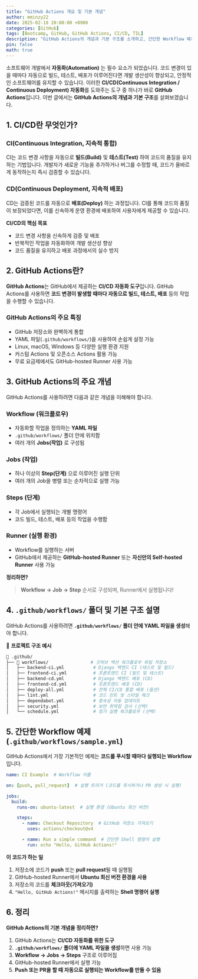 ```yaml
---
title: "GitHub Actions 개요 및 기본 개념"
author: mminzy22
date: 2025-02-18 20:00:00 +0900
categories: [GitHub]
tags: [Bootcamp, GitHub, GitHub Actions, CI/CD, TIL]
description: "GitHub Actions의 개념과 기본 구조를 소개하고, 간단한 Workflow 예제를 통해 CI/CD 자동화의 기초를 설명합니다."
pin: false
math: true
---
```



소프트웨어 개발에서 **자동화(Automation)** 는 필수 요소가 되었습니다. 코드 변경이 있을 때마다 자동으로 빌드, 테스트, 배포가 이루어진다면 개발 생산성이 향상되고, 안정적인 소프트웨어를 유지할 수 있습니다. 이러한 **CI/CD(Continuous Integration / Continuous Deployment) 자동화**를 도와주는 도구 중 하나가 바로 **GitHub Actions**입니다. 이번 글에서는 **GitHub Actions의 개념과 기본 구조**를 살펴보겠습니다.


## 1. CI/CD란 무엇인가?

### **CI(Continuous Integration, 지속적 통합)**
CI는 코드 변경 사항을 자동으로 **빌드(Build)** 및 **테스트(Test)** 하여 코드의 품질을 유지하는 기법입니다. 개발자가 새로운 기능을 추가하거나 버그를 수정할 때, 코드가 올바르게 동작하는지 즉시 검증할 수 있습니다.

### **CD(Continuous Deployment, 지속적 배포)**
CD는 검증된 코드를 자동으로 **배포(Deploy)** 하는 과정입니다. CI를 통해 코드의 품질이 보장되었다면, 이를 신속하게 운영 환경에 배포하여 사용자에게 제공할 수 있습니다.

**CI/CD의 핵심 목표**
- 코드 변경 사항을 신속하게 검증 및 배포
- 반복적인 작업을 자동화하여 개발 생산성 향상
- 코드 품질을 유지하고 배포 과정에서의 실수 방지


## 2. GitHub Actions란?

**GitHub Actions**는 GitHub에서 제공하는 **CI/CD 자동화 도구**입니다. GitHub Actions를 사용하면 **코드 변경이 발생할 때마다 자동으로 빌드, 테스트, 배포** 등의 작업을 수행할 수 있습니다.

### **GitHub Actions의 주요 특징**
- GitHub 저장소와 완벽하게 통합
- YAML 파일(`.github/workflows/`)을 사용하여 손쉽게 설정 가능
- Linux, macOS, Windows 등 다양한 실행 환경 지원
- 커스텀 Actions 및 오픈소스 Actions 활용 가능
- 무료 요금제에서도 GitHub-hosted Runner 사용 가능


## 3. GitHub Actions의 주요 개념
GitHub Actions를 사용하려면 다음과 같은 개념을 이해해야 합니다.

### **Workflow (워크플로우)**
- 자동화할 작업을 정의하는 **YAML 파일**
- `.github/workflows/` 폴더 안에 위치함
- 여러 개의 **Jobs(작업)** 로 구성됨

### **Jobs (작업)**
- 하나 이상의 **Step(단계)** 으로 이루어진 실행 단위
- 여러 개의 Job을 병렬 또는 순차적으로 실행 가능

### **Steps (단계)**
- 각 Job에서 실행되는 개별 명령어
- 코드 빌드, 테스트, 배포 등의 작업을 수행함

### **Runner (실행 환경)**
- Workflow를 실행하는 서버
- GitHub에서 제공하는 **GitHub-hosted Runner** 또는 **자신만의 Self-hosted Runner** 사용 가능

**정리하면?**
> **Workflow → Job → Step** 순서로 구성되며, Runner에서 실행됩니다!


## 4. `.github/workflows/` 폴더 및 기본 구조 설명

GitHub Actions를 사용하려면 **`.github/workflows/` 폴더 안에 YAML 파일을 생성**해야 합니다.

📁 **프로젝트 구조 예시**

```bash
📂 .github/
├── 📂 workflows/                # 깃허브 액션 워크플로우 파일 저장소
│   ├── backend-ci.yml           # Django 백엔드 CI (테스트 및 빌드)
│   ├── frontend-ci.yml          # 프론트엔드 CI (빌드 및 테스트)
│   ├── backend-cd.yml           # Django 백엔드 배포 (CD)
│   ├── frontend-cd.yml          # 프론트엔드 배포 (CD)
│   ├── deploy-all.yml           # 전체 CI/CD 통합 배포 (옵션)
│   ├── lint.yml                 # 코드 린트 및 스타일 체크
│   ├── dependabot.yml           # 종속성 자동 업데이트
│   ├── security.yml             # 보안 취약점 검사 (선택)
│   └── schedule.yml             # 정기 실행 워크플로우 (선택)
```


## 5. 간단한 Workflow 예제 (`.github/workflows/sample.yml`)

GitHub Actions에서 가장 기본적인 예제는 **코드를 푸시할 때마다 실행되는 Workflow**입니다.

```yaml
name: CI Example  # Workflow 이름

on: [push, pull_request]  # 실행 트리거 (코드를 푸시하거나 PR 생성 시 실행)

jobs:
  build:
    runs-on: ubuntu-latest  # 실행 환경 (Ubuntu 최신 버전)

    steps:
      - name: Checkout Repository  # GitHub 저장소 가져오기
        uses: actions/checkout@v4

      - name: Run a simple command  # 간단한 Shell 명령어 실행
        run: echo "Hello, GitHub Actions!"
```

**이 코드가 하는 일**
1. 저장소에 코드가 **push** 또는 **pull request**될 때 실행됨
2. GitHub-hosted Runner에서 **Ubuntu 최신 버전 환경을 사용**
3. 저장소의 코드를 **체크아웃(가져오기)**
4. `"Hello, GitHub Actions!"` 메시지를 출력하는 **Shell 명령어 실행**


## 6. 정리

**GitHub Actions의 기본 개념을 정리하면?**
1. GitHub Actions는 **CI/CD 자동화를 위한 도구**
2. **`.github/workflows/` 폴더에 YAML 파일을 생성**하면 사용 가능
3. **Workflow → Jobs → Steps** 구조로 이루어짐
4. GitHub-hosted Runner에서 실행 가능
5. **Push 또는 PR을 할 때 자동으로 실행되는 Workflow를 만들 수 있음**

